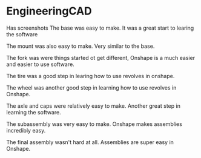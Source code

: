 # EngineeringCAD
Has screenshots
The base was easy to make. It was a great start to learing the software

The mount was also easy to make. Very similar to the base.

The fork was were things started ot get different, Onshape is a much easier and easier to use software.

The tire was a good step in learing how to use revolves in onshape.

The wheel was another good step in learning how to use revolves in Onshape.

The axle and caps were relatively easy to make. Another great step in learning the software.

The subassembly was very easy to make. Onshape makes assemblies incredibly easy.

The final assembly wasn't hard at all. Assemblies are super easy in Onshape.

